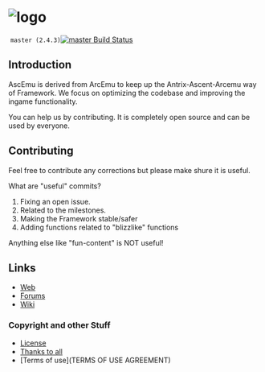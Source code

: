 ﻿# ![logo](http://ascemu.org/style/img/logo.png)
﻿
`master (2.4.3)`[![master Build Status](https://travis-ci.org/AscEmu/AscEmu_TBC.svg?branch=master)](https://travis-ci.org/AscEmu/AscEmu_TBC)


## Introduction
AscEmu is derived from ArcEmu to keep up the Antrix-Ascent-Arcemu way of Framework.
We focus on optimizing the codebase and improving the ingame functionality.

You can help us by contributing. It is completely open source and can be used by everyone.


## Contributing
Feel free to contribute any corrections but please make shure it is useful.

What are "useful" commits?
 1. Fixing an open issue.
 2. Related to the milestones.
 3. Making the Framework stable/safer
 4. Adding functions related to "blizzlike" functions 

Anything else like "fun-content" is NOT useful!

<!---
## Install
HowTo install (detailed guides on our wiki)
* [Windows](http://www.ascemu.org//wiki/index.php?title=3.3.5_Windows)
* [Ubuntu](http://www.ascemu.org/wiki/index.php?title=3.3.5_Ubuntu) (outdated)
* [Mac OSX](http://www.ascemu.org/wiki/index.php?title=3.3.5_Mac_OSX) (outdated)
-->

## Links
* [Web](http://www.ascemu.org)
* [Forums](http://www.board.ascemu.org)
* [Wiki](http://www.ascemu.org/wiki/)
<!---
* [Doxygen](http://www.ascemu.org/doxygen/)
* [World DB](http://www.board.ascemu.org/filebase/index.php/FileList/1-Database/)
-->


### Copyright and other Stuff
* [License](LICENSE.md)
* [Thanks to all](THANKS.md)
* [Terms of use](TERMS OF USE AGREEMENT)
 
